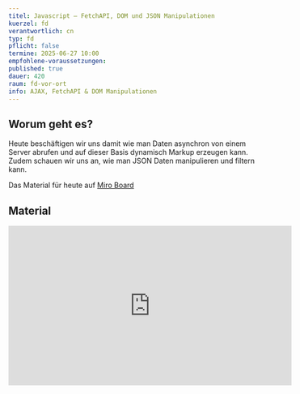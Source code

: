 ```yaml
---
titel: Javascript – FetchAPI, DOM und JSON Manipulationen
kuerzel: fd
verantwortlich: cn
typ: fd
pflicht: false
termine: 2025-06-27 10:00
empfohlene-voraussetzungen: 
published: true
dauer: 420
raum: fd-vor-ort
info: AJAX, FetchAPI & DOM Manipulationen
---
```


## Worum geht es?
Heute beschäftigen wir uns damit wie man Daten asynchron von einem Server abrufen  und auf dieser Basis dynamisch Markup erzeugen kann.
Zudem schauen wir uns an, wie man JSON Daten manipulieren und filtern kann.


Das Material für heute auf [Miro Board](https://miro.com/app/board/o9J_lJoMH-4=/?moveToWidget=3458764587265573137&cot=14)


## Material

<iframe width="560" height="315" src="https://www.youtube.com/embed/AyWTdR2b-UM?si=RPqcXiz6Ig6h0DFC" title="YouTube video player" frameborder="0" allow="accelerometer; autoplay; clipboard-write; encrypted-media; gyroscope; picture-in-picture; web-share" referrerpolicy="strict-origin-when-cross-origin" allowfullscreen></iframe>

